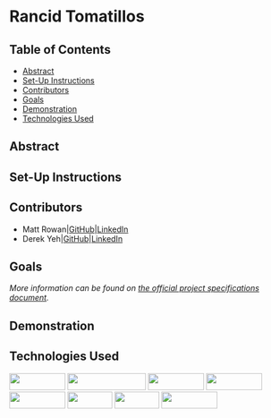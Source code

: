 # Rancid Tomatillos


## Table of Contents
  * [Abstract](#abstract)
  * [Set-Up Instructions](#set-up-instructions)
  * [Contributors](#Contributors)
  * [Goals](#goals)
  * [Demonstration](#demonstration)
  * [Technologies Used](#technologies-used)

## Abstract


## Set-Up Instructions


## Contributors
- Matt Rowan|[GitHub](https://github.com/MRowan121)|[LinkedIn](https://www.linkedin.com/in/mrowan121/)
- Derek Yeh|[GitHub](https://github.com/derekgithub2)|[LinkedIn](https://www.linkedin.com/in/derekyeh/)

## Goals


*More information can be found on [the official project specifications document](https://frontend.turing.edu/projects/module-3/rancid-tomatillos-v3.html).*

## Demonstration


## Technologies Used
<div>
  <img src="https://img.shields.io/badge/-react-333333?logo=react&style=for-the-badge" width="100" height="30"/>
  <img src="https://img.shields.io/badge/-react%20router-f44250?logo=react%20router&logoColor=white&style=for-the-badge" width="140" height="30"/>
  <img src="https://img.shields.io/badge/-cypress-007780?logo=cypress&logoColor=white&style=for-the-badge" width="100" height="30"/>
  <img src="https://img.shields.io/badge/-CSS3-315780?logo=css3&style=for-the-badge" width="100" height="30"/>
  <img src="https://img.shields.io/badge/-sass-c69?logo=sass&logoColor=white&style=for-the-badge" width="100" height="30"/>  
  <img src="https://img.shields.io/badge/-npm-c12127?logo=npm&logoColor=white&style=for-the-badge" width="80"  height="30"/>
  <img src="https://img.shields.io/badge/-day.js-fb6052?style=for-the-badge" width="80" height="30"/>
  <img src="https://img.shields.io/badge/-SWIPERJS-0052ff?style=for-the-badge" width="100" height="30"/>  
</div>
